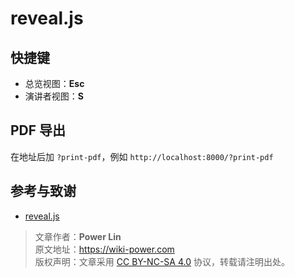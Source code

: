 # reveal.js

## 快捷键

- 总览视图：**Esc**
- 演讲者视图：**S**

## PDF 导出

在地址后加 `?print-pdf`，例如 `http://localhost:8000/?print-pdf`

## 参考与致谢

- [reveal.js](https://revealjs.com/)

> 文章作者：**Power Lin**  
> 原文地址：<https://wiki-power.com>  
> 版权声明：文章采用 [CC BY-NC-SA 4.0](https://creativecommons.org/licenses/by/4.0/deed.zh) 协议，转载请注明出处。

